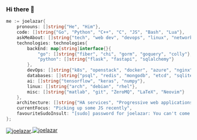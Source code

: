 ### Hi there 👋

```go
me := joelazar{
    pronouns: []string{"He", "Him"},
    code: []string{"Go", "Python", "C++", "C", "JS", "Bash", "Lua"},
    askMeAbout: []string{"tech", "web dev", "devops", "linux", "networking"},
    technologies: technologies{
        backEnd: map[string]interface{}{
            "go": []string{"fiber", "chi", "gorm", "goquery", "colly"},
            "python": []string{"flask", "fastapi", "sqlalchemy"}
        },
        devOps: []string{"k8s", "openstack", "docker", "azure", "nginx", "GitlabCI", "CircleCI", "Github Actions"},
        databases: []string{"psql", "redis", "mongodb", "etcd", "sqlite"},
        ai: []string{"tensorflow", "keras", "numpy"},
        linux: []string{"arch", "debian", "rhel"},
        misc: []string{"matlab", "git", "ZeroMQ", "LaTeX", "Neovim"}
    },
    architecture: []string{"HA services", "Progressive web applications", "KISS"},
    currentFocus: "Picking up some JS recently",
    favouriteSudoInsult: "[sudo] password for joelazar: You can't come in. Our tiger has got flu"
};
```

<a href="https://github.com/anuraghazra/github-readme-stats">
  <img align="center" src="https://github-readme-stats.vercel.app/api?username=joelazar&show_icons=true&theme=dracula&count_private=true&include_all_commits=true" alt="joelazar" />
</a>
<a href="https://github.com/anuraghazra/github-readme-stats">
  <img align="top" src="https://github-readme-stats.vercel.app/api/top-langs/?username=joelazar&show_icons=true&theme=dracula&hide=matlab,css,html" alt="joelazar" />
</a>
